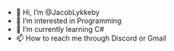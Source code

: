 - 👋 Hi, I’m @JacobLykkeby
- 👀 I’m interested in Programming
- 🌱 I’m currently learning C#
- 📫 How to reach me through Discord or Gmail

<!---
JacobLykkeby/JacobLykkeby is a ✨ special ✨ repository because its `README.md` (this file) appears on your GitHub profile.
You can click the Preview link to take a look at your changes.
--->
